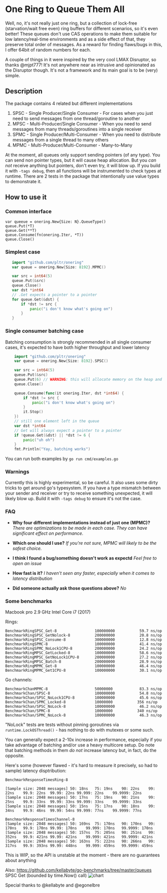 # One Ring to Queue Them All

Well, no, it's not really just one ring, but a collection of lock-free (starvation/wait free even) ring buffers for different scenarios, so it's even better!
These queues don't use CAS operations to make them suitable for low latency/real-time environments and as a side effect of that,
they preserve total order of messages. As a reward for finding flaws/bugs in this, I offer 64bit of random numbers for each.

A couple of things in it were inspired by the very cool LMAX Disruptor, so thanks @mjpt777!
It's not anywhere near as intrusive and opinionated as the Disruptor though. It's not a framework and its main goal is to be (very) simple.

## Description

The package contains 4 related but different implementations
1. SPSC - Single Producer/Single Consumer - For cases when you just need to send messages from one thread/goroutine to another
2. MPSC - Multi-Producer/Single Consumer - When you need to send messages from many threads/goroutines into a single receiver
3. SPMC - Single Producer/Multi-Consumer - When you need to distribute messages from a single thread to many others
4. MPMC - Multi-Producer/Multi-Consumer - Many-to-Many


At the moment, all queues only support sending pointers (of any type). You can send non pointer types, but it will cause heap allocation. But you *can not* receive anything but pointers, don't even try, it will blow up.
If you build it with `-tags debug`, then all functions will be instrumented to check types at runtime.
There are 2 tests in the package that intentionally use value types to demonstrate it.

## How to use it

### Common interface
    var queeue = onering.New{Size: N}.QueueType()
    queue.Put(*T)
    queue.Get(**T)
    queue.Consume(fn(onering.Iter, *T))
    queue.Close()

### Simplest case
```go
   import "github.com/pltr/onering"
   var queue = onering.New{Size: 8192}.MPMC()

   var src = int64(5)
   queue.Put(&src)
   queue.Close()
   var dst *int64
   // .Get expects a pointer to a pointer
   for queue.Get(&dst) {
       if *dst != src {
           panic("i don't know what's going on")
       }
   }
```
### Single consumer batching case
Batching consumption is strongly recommended in all single consumer cases, it's expected to have both higher throughput and lower latency

```go
    import "github.com/pltr/onering"
    var queue = onering.New{Size: 8192}.SPSC()

    var src = int64(5)
    queue.Put(&src)
    queue.Put(6) // WARNING: this will allocate memory on the heap and copy the value into it
    queue.Close()

    queue.Consume(func(it onering.Iter, dst *int64) {
        if *dst != src {
            panic("i don't know what's going on")
        }
        it.Stop()
    })
    // still one element left in the queue
    var dst *int64
    // Get will always expect a pointer to a pointer
    if !queue.Get(&dst) || *dst != 6 {
        panic("uh oh")
    }
    fmt.Println("Yay, batching works")
```
You can run both examples by `go run cmd/examples.go`


### Warnings
Currently this is highly experimental, so be careful. It also uses some dirty tricks to get around go's typesystem.
If you have a type mismatch between your sender and receiver or try to receive something unexpected, it will likely blow up.
Build it with `-tags debug` to ensure it's not the case.

### FAQ

* **Why four different implementations instead of just one (MPMC)?**
    _There are optimizations to be made in each case. They can have significant effect on performance._

* **Which one should I use?**
    _If you're not sure, MPMC will likely to be the safest choice._

* **I think I found a bug/something doesn't work as expectd**
    _Feel free to open an issue_

* **How fast is it?**
    _I haven't seen any faster, especially when it comes to latency distribution_

* **Did someone actually ask those questions above?**
    _No_

### Some benchmarks

Macbook pro 2.9 GHz Intel Core i7 (2017)

Rings:

    BenchmarkRingSPSC_Get-8             	100000000	        59.7 ns/op
    BenchmarkRingSPSC_GetNolock-8       	200000000	        20.8 ns/op
    BenchmarkRingSPSC_Consume-8         	300000000	        12.8 ns/op
    BenchmarkRingSPMC-8                 	100000000	        41.4 ns/op
    BenchmarkRingSPMC_NoLock1CPU-8      	200000000	        24.2 ns/op
    BenchmarkRingMPSC_GetLocked-8       	100000000	        58.6 ns/op
    BenchmarkRingMPSC_GetNoLock1CPU-8   	200000000	        27.2 ns/op
    BenchmarkRingMPSC_Batch-8           	200000000	        28.9 ns/op
    BenchmarkRingMPMC_Get-8             	100000000	        46.4 ns/op
    BenchmarkRingMPMC_Get1CPU-8         	100000000	        30.1 ns/op



Go channels:

    BenchmarkChanMPMC-8                 	50000000	        83.3 ns/op
    BenchmarkChan/SPSC-8                	100000000	        54.8 ns/op
    BenchmarkChan/SPSC_NoLock1CPU-8     	100000000	        45.6 ns/op
    BenchmarkChan/SPMC_Locked-8         	10000000	       356 ns/op
    BenchmarkChan/SPSC_NoLock-8         	100000000	        46.2 ns/op
    BenchmarkChan/SPMC-8                	10000000	       340 ns/op
    BenchmarkChan/SPMC_NoLock-8         	100000000	        46.3 ns/op

"NoLock" tests are tests without pinning goroutines via `runtime.LockOSThread()` - has nothing to do with mutexes or some such.

You can generally expect a 2-10x increase in performance, especially if you take advantage of batching and/or use a heavy multicore setup.
Do note that batching methods in them *do not* increase latency but, in fact, do the opposite.

Here's some (however flawed - it's hard to measure it precisely, so had to sample) latency disptribution:

    BenchmarkResponseTimesRing-8

    [Sample size: 2048 messages] 50: 18ns	75: 19ns	90: 22ns	99: 22ns	99.9: 22ns	99.99: 22ns	99.999: 22ns	99.9999: 22ns
    [Sample size: 2048 messages] 50: 17ns	75: 19ns	90: 21ns	99: 25ns	99.9: 33ns	99.99: 33ns	99.999: 33ns	99.9999: 33ns
    [Sample size: 2048 messages] 50: 15ns	75: 17ns	90: 18ns	99: 34ns	99.9: 46ns	99.99: 54ns	99.999: 77ns	99.9999: 77ns

    BenchmarkResponseTimesChannel-8
    [Sample size: 2048 messages] 50: 169ns	75: 170ns	90: 170ns	99: 170ns	99.9: 170ns	99.99: 170ns	99.999: 170ns	99.9999: 170ns
    [Sample size: 2048 messages] 50: 157ns	75: 205ns	90: 251ns	99: 352ns	99.9: 421ns	99.99: 421ns	99.999: 421ns	99.9999: 421ns
    [Sample size: 2048 messages] 50: 163ns	75: 222ns	90: 266ns	99: 317ns	99.9: 393ns	99.99: 448ns	99.999: 459ns	99.9999: 459ns

This is WIP, so the API is unstable at the moment - there are no guarantees about anything

Also: https://github.com/kellabyte/go-benchmarks/tree/master/queues
SPSC Get (bounded by time.Now() call)
![chart](https://camo.githubusercontent.com/553d9f8936ed5f298e1b3c0de1724d71b5c57cea/68747470733a2f2f692e696d6775722e636f6d2f78547a397645432e706e67
 "Queue Benchmark")

Special thanks to @kellabyte and @egonelbre
